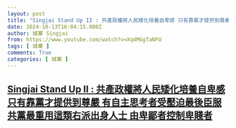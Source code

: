 ```yaml
---
layout: post
title: "Singjai Stand Up II : 共產政權將人民矮化培養自卑感 只有靠黨才提供到尊嚴 有自主思考者受壓迫最後臣服 共黨最重用這類右派出身人士 由卑鄙者控制卑賤者"
date: 2024-10-13T16:04:15.000Z
author: 城寨 Singjai
from: https://www.youtube.com/watch?v=Xq4MGgTaNFU
tags: [ 城寨 ]
comments: True
categories: [ 城寨 ]
---
```

<!--1728835455000-->
[Singjai Stand Up II : 共產政權將人民矮化培養自卑感 只有靠黨才提供到尊嚴 有自主思考者受壓迫最後臣服 共黨最重用這類右派出身人士 由卑鄙者控制卑賤者](https://www.youtube.com/watch?v=Xq4MGgTaNFU)
------

<div>

</div>
